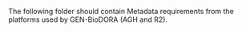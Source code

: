 The following folder should contain Metadata requirements from the platforms used by GEN-BioDORA (AGH and R2).
